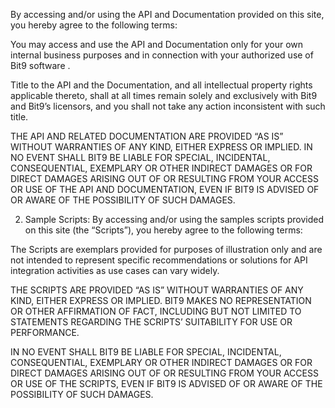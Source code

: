 By accessing and/or using the API and Documentation provided on this site, you hereby agree to the following terms:

You may access and use the API and Documentation only for your own internal business purposes and in connection with your authorized use of Bit9 software .

Title to the API and the Documentation, and all intellectual property rights applicable thereto, shall at all times remain solely and exclusively with Bit9 and Bit9’s licensors, and you shall not take any action inconsistent with such title.

THE API AND RELATED DOCUMENTATION ARE PROVIDED “AS IS” WITHOUT WARRANTIES OF ANY KIND, EITHER EXPRESS OR IMPLIED.
IN NO EVENT SHALL BIT9 BE LIABLE FOR SPECIAL, INCIDENTAL, CONSEQUENTIAL, EXEMPLARY OR OTHER INDIRECT DAMAGES OR FOR DIRECT DAMAGES ARISING OUT OF OR RESULTING FROM YOUR ACCESS OR USE OF THE API AND DOCUMENTATION, EVEN IF BIT9 IS ADVISED OF OR AWARE OF THE POSSIBILITY OF SUCH DAMAGES.

2.	Sample Scripts:
By accessing and/or using the samples scripts provided on this site (the “Scripts”), you hereby agree to the following terms:

The Scripts are exemplars provided for purposes of illustration only and are not intended to represent specific recommendations or solutions for API integration activities as use cases can vary widely.

THE SCRIPTS ARE PROVIDED “AS IS” WITHOUT WARRANTIES OF ANY KIND, EITHER EXPRESS OR IMPLIED. BIT9 MAKES NO REPRESENTATION OR OTHER AFFIRMATION OF FACT, INCLUDING BUT NOT LIMITED TO STATEMENTS REGARDING THE SCRIPTS’ SUITABILITY FOR USE OR PERFORMANCE.

IN NO EVENT SHALL BIT9 BE LIABLE FOR SPECIAL, INCIDENTAL, CONSEQUENTIAL, EXEMPLARY OR OTHER INDIRECT DAMAGES OR FOR DIRECT DAMAGES ARISING OUT OF OR RESULTING FROM YOUR ACCESS OR USE OF THE SCRIPTS, EVEN IF BIT9 IS ADVISED OF OR AWARE OF THE POSSIBILITY OF SUCH DAMAGES.
